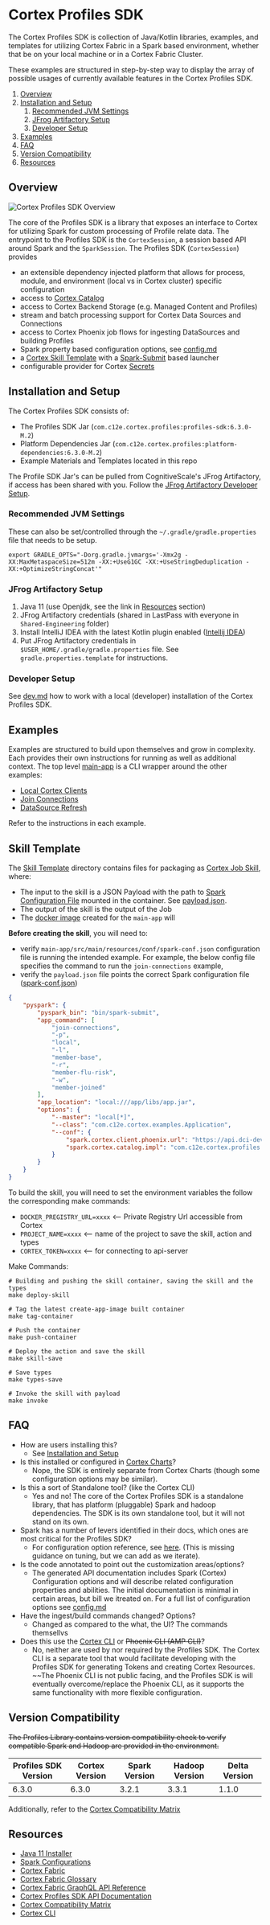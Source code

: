 # Cortex Profiles SDK

The Cortex Profiles SDK is collection of Java/Kotlin libraries, examples, and templates for utilizing Cortex Fabric in a Spark
based environment, whether that be on your local machine or in a Cortex Fabric Cluster.

These examples are structured in step-by-step way to display the array of possible usages of currently available features in the Cortex Profiles SDK.


1. [Overview](#overview)
2. [Installation and Setup](#installation-and-setup)
    1. [Recommended JVM Settings](#recommended-jvm-settings)
    2. [JFrog Artifactory Setup](#jfrog-artifactory-setup)
    3. [Developer Setup](#developer-setup)
3. [Examples](#examples)
4. [FAQ](#faq)
5. [Version Compatibility](#version-compatibility)
6. [Resources](#resources)

## Overview

<!-- TODO: Need to create an alternative image to better display the image. Want to replace  Fabric -> Cortex and outer "Fabric Session" w/ "Cortex Profiles SDK" -->
![Cortex Profiles SDK Overview](./docs/profiles-sdk-overview.jpeg)

The core of the Profiles SDK is a library that exposes an interface to Cortex for utilizing Spark for custom processing
of Profile relate data. The entrypoint to the Profiles SDK is the `CortexSession`, a session based API around Spark and the `SparkSession`.
The Profiles SDK (`CortexSession`) provides
- an extensible dependency injected platform that allows for process, module, and environment (local vs in Cortex cluster) specific configuration
- access to [Cortex Catalog](./docs/catalog.md)
- access to Cortex Backend Storage (e.g. Managed Content and Profiles)
- stream and batch processing support for Cortex Data Sources and Connections <!-- and Profiles? -->
- access to Cortex Phoenix job flows for ingesting DataSources and building Profiles
- Spark property based configuration options, see [config.md](./docs/config.md)
- a [Cortex Skill Template](./templates) with a [Spark-Submit](TODO) based launcher
- configurable provider for Cortex [Secrets](./docs/secrets.md)
<!-- - a [Version Compatibility](#version-compatibility) check with platform dependencies -->

## Installation and Setup

The Cortex Profiles SDK consists of:
* The Profiles SDK Jar (`com.c12e.cortex.profiles:profiles-sdk:6.3.0-M.2`)
* Platform Dependencies Jar (`com.c12e.cortex.profiles:platform-dependencies:6.3.0-M.2`)
* Example Materials and Templates located in this repo

The Profile SDK Jar's can be pulled from CognitiveScale's JFrog Artifactory, if access has been shared with
you. Follow the [JFrog Artifactory Developer Setup](./docs/dev.md#jfrog-artifactory-setup).

<!-- TODO(LA): Users can pull a docker image which contains the JAR and compatible Spark and Hadoop dependencies. Instructions on
using and extracting the JAR from the docker image can be found [here](TODO). -->

### Recommended JVM Settings

These can also be set/controlled through the `~/.gradle/gradle.properties` file that needs to be setup.
```
export GRADLE_OPTS="-Dorg.gradle.jvmargs='-Xmx2g -XX:MaxMetaspaceSize=512m -XX:+UseG1GC -XX:+UseStringDeduplication -XX:+OptimizeStringConcat'"
```

### JFrog Artifactory Setup

1. Java 11 (use Openjdk, see the link in [Resources](#resources) section)
1. JFrog Artifactory credentials (shared in LastPass with everyone in `Shared-Engineering` folder)
1. Install IntelliJ IDEA with the latest Kotlin plugin enabled ([Intellij IDEA](https://www.jetbrains.com/idea/))
1. Put JFrog Artifactory credentials in `$USER_HOME/.gradle/gradle.properties` file. See `gradle.properties.template` for instructions.

### Developer Setup

See [dev.md](./docs/dev.md) how to work with a local (developer) installation of the Cortex Profiles SDK.

## Examples

Examples are structured to build upon themselves and grow in complexity. Each provides their own instructions for
running as well as additional context. The top level [main-app](./main-app/README.md) is a CLI wrapper around the other
examples:

* [Local Cortex Clients](./local-clients/README.md)
* [Join Connections](./join-connections)
* [DataSource Refresh](./datasource-refresh)


Refer to the instructions in each example.

<!-- TODO(LA):
* Fix missing classpath for CustomSecretsClient when running in a docker container (need to include all values in a jar)
* Add instructions to join-connections example for running locally against dci-dev.
* Port DataSource/Connection streaming examples to their own module
* Port Build Profiles (jobs) as their own module
-->

## Skill Template

The [Skill Template](./templates) directory contains files for packaging as [Cortex Job Skill](./templates/skill.yaml), where:
* The input to the skill is a JSON Payload with the path to [Spark Configuration File](https://spark.apache.org/docs/latest/submitting-applications.html) mounted in the container. See [payload.json](./templates/payload.json).
* The output of the skill is the output of the Job
* The [docker image](./main-app/src/main/resources/Dockerfile) created for the `main-app` will

**Before creating the skill**, you will need to:
* verify `main-app/src/main/resources/conf/spark-conf.json` configuration file is running the intended example. For example, the below config file specifies the command to run the `join-connections` example,
* verify the `payload.json` file points the correct Spark configuration file ([spark-conf.json](./main-app/src/main/resources/conf/spark-conf.json))

```json
{
    "pyspark": {
        "pyspark_bin": "bin/spark-submit",
        "app_command": [
            "join-connections",
            "-p",
            "local",
            "-l",
            "member-base",
            "-r",
            "member-flu-risk",
            "-w",
            "member-joined"
        ],
        "app_location": "local:///app/libs/app.jar",
        "options": {
            "--master": "local[*]",
            "--class": "com.c12e.cortex.examples.Application",
            "--conf": {
                "spark.cortex.client.phoenix.url": "https://api.dci-dev.dev-eks.insights.ai/fabric/v4/graphql",
                "spark.cortex.catalog.impl": "com.c12e.cortex.profiles.catalog.CortexRemoteCatalog",
            }
        }
    }
}

```

To build the skill, you will need to set the environment variables the follow the corresponding make commands:
* `DOCKER_PREGISTRY_URL=xxxx` <-- Private Registry Url accessible from Cortex
* `PROJECT_NAME=xxxx` <-- name of the project to save the skill, action and types
* `CORTEX_TOKEN=xxxx` <-- for connecting to api-server

Make Commands:
```
# Building and pushing the skill container, saving the skill and the types
make deploy-skill

# Tag the latest create-app-image built container
make tag-container

# Push the container
make push-container

# Deploy the action and save the skill
make skill-save

# Save types
make types-save

# Invoke the skill with payload
make invoke
```

## FAQ
* How are users installing this? 
  - See [Installation and Setup](#installation-and-setup)
* Is this installed or configured in [Cortex Charts](https://github.com/CognitiveScale/cortex-charts)?
  - Nope, the SDK is entirely separate from Cortex Charts (though some configuration options may be similar).
* Is this a sort of Standalone tool? (like the Cortex CLI)
  - Yes and no! The core of the Cortex Profiles SDK is a standalone library, that has platform (pluggable) Spark and hadoop dependencies. The SDK is its own standalone tool, but it will not stand on its own.
* Spark has a number of levers identified in their docs, which ones are most critical for the Profiles SDK?
  - For configuration option reference, see [here](docs/config.md). (This is missing guidance on tuning, but we can add as we iterate).
* Is the code annotated to point out the customization areas/options? 
  - The generated API documentation includes Spark (Cortex) Configuration options and will describe related
    configuration properties and abilities. The initial documentation is minimal in certain areas, but bill we itreated on.
    For a full list of configuration options see [config.md](docs/config.md)
* Have the ingest/build commands changed? Options?
  - Changed as compared to the what, the UI? The commands themsellvs
* Does this use the [Cortex CLI](https://www.npmjs.com/package/cortex-cli) or ~~Phoenix CLI (AMP CLI)~~?
    - No, neither are used by nor required by the Profiles SDK. The Cortex CLI is a separate tool that would facilitate
      developing with the Profiles SDK for generating Tokens and creating Cortex Resources. ~~The Phoenix CLI is not
      public facing, and the Profiles SDK is will eventually overcome/replace the Phoenix CLI, as it supports the same
      functionality with more flexible configuration.

## Version Compatibility

<!-- TODO: Crossed out because this check shouldn't happen automatically? -->
~~The Profiles Library contains version compatibility check to verify compatible Spark and Hadoop are provided in the environment.~~

| Profiles SDK Version | Cortex Version | Spark Version | Hadoop Version | Delta Version |
|----------------------|----------------|---------------|----------------|---------------|
| 6.3.0                | 6.3.0          | 3.2.1         | 3.3.1          | 1.1.0         |

Additionally, refer to the [Cortex Compatibility Matrix](https://cognitivescale.github.io/cortex-fabric/docs/getting-started/compatibility-matrix)

## Resources
* [Java 11 Installer](https://adoptopenjdk.net/archive.html?variant=openjdk11&jvmVariant=hotspot)
* [Spark Configurations](https://spark.apache.org/docs/latest/index.html)
* [Cortex Fabric](https://cognitivescale.github.io/cortex-fabric/)
* [Cortex Fabric Glossary](https://cognitivescale.github.io/cortex-fabric/docs/reference-guides/glossary)
* [Cortex Fabric GraphQL API Reference](https://cognitivescale.github.io/cortex-fabric/graphql-6.2.2/index.html)
* [Cortex Profiles SDK API Documentation](TODO)
* [Cortex Compatibility Matrix](https://cognitivescale.github.io/cortex-fabric/docs/getting-started/compatibility-matrix)
* [Cortex CLI](https://www.npmjs.com/package/cortex-cli)

